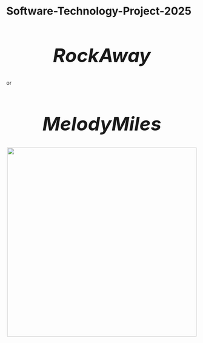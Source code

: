 # Software-Technology-Project-2025

<h1 style="text-align:center; font-size:50px;">
  <b><i> RockAway </i></b> 
</h1>
or
<h1 style="text-align:center; font-size:50px;">
  <b><i> MelodyMiles </i></b> 
</h1>

<div align="center">
<img src="https://github.com/user-attachments/assets/30dc54b7-f7f2-40f4-9699-efb59cf8e5f3" width="500">
</div>
